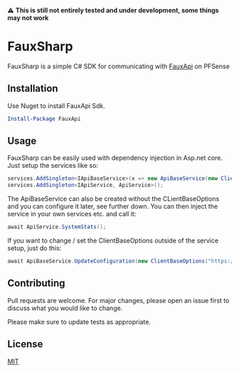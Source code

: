 :warning: **This is still not entirely tested and under development, some things may not work**

# FauxSharp

FauxSharp is a simple C# SDK for communicating with [FauxApi](https://github.com/ndejong/pfsense_fauxapi) on PFSense

## Installation

Use Nuget to install FauxApi Sdk.

```powershell
Install-Package FauxApi
```

## Usage
FauxSharp can be easily used with dependency injection in Asp.net core. Just setup the services like so:
```csharp
services.AddSingleton<IApiBaseService>(x => new ApiBaseService(new ClientBaseOptions("https://pfsense_fauxapi_host","apikey","apisecret",false,true)));
services.AddSingleton<IApiService, ApiService>();
```
The ApiBaseService can also be created without the CLientBaseOptions and you can configure it later, see further down.
You can then inject the service in your own services etc. and call it:
```csharp
await ApiService.SystemStats();
```
If you want to change / set the ClientBaseOptions outside of the service setup, just do this:
```csharp
await ApiBaseService.UpdateConfiguration(new ClientBaseOptions("https://pfsense_fauxapi_host2","apikey2","apisecret2",false,true));
```

## Contributing
Pull requests are welcome. For major changes, please open an issue first to discuss what you would like to change.

Please make sure to update tests as appropriate.

## License
[MIT](https://choosealicense.com/licenses/mit/)
